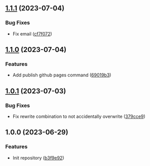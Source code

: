 ## [1.1.1](https://github.com/trustedshops-public/circleci-orb-github-utils/compare/1.1.0...1.1.1) (2023-07-04)


### Bug Fixes

* Fix email ([cf7f072](https://github.com/trustedshops-public/circleci-orb-github-utils/commit/cf7f07221b17f028db8aa14df8be8139eae055c5))

## [1.1.0](https://github.com/trustedshops-public/circleci-orb-github-utils/compare/1.0.1...1.1.0) (2023-07-04)


### Features

* Add publish github pages command ([69019b3](https://github.com/trustedshops-public/circleci-orb-github-utils/commit/69019b38cdc807f60f980c92c58e414638e7f8bd))

## [1.0.1](https://github.com/trustedshops-public/circleci-orb-github-utils/compare/1.0.0...1.0.1) (2023-07-03)


### Bug Fixes

* Fix rewrite combination to not accidentally overwrite ([379cce9](https://github.com/trustedshops-public/circleci-orb-github-utils/commit/379cce9630378cf64916e6ca19148291e4893215))

## 1.0.0 (2023-06-29)


### Features

* Init repository ([b3f9e92](https://github.com/trustedshops-public/circleci-orb-github-utils/commit/b3f9e921673f036c62a0d9e44effcd5df659bf7c))
